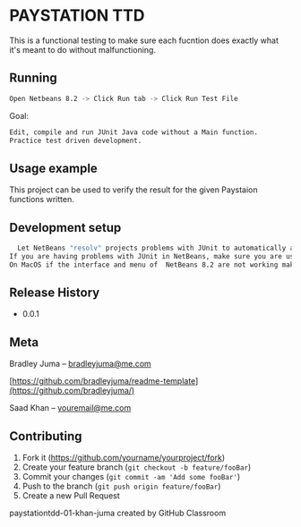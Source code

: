
# PAYSTATION TTD
> 


This is a functional testing to make sure each fucntion does exactly what it's meant to do without malfunctioning.

## Running
```sh
Open Netbeans 8.2 -> Click Run tab -> Click Run Test File
```
Goal:
```sh
Edit, compile and run JUnit Java code without a Main function.
Practice test driven development.

```
## Usage example

This project can be used to verify the result for the given Paystaion functions written.

## Development setup


```sh
  Let NetBeans "resolv" projects problems with JUnit to automatically add hamcrest binary to the project.
If you are having problems with JUnit in NetBeans, make sure you are using NetBeans 8.2 and not NetBeans 8.0.2. 
On MacOS if the interface and menu of  NetBeans 8.2 are not working make sure you are not using a version of Java more recent than: https://www.oracle.com/technetwork/java/javase/downloads/jdk8-downloads-2133151.html
```

## Release History

* 0.0.1


## Meta

Bradley Juma –  bradleyjuma@me.com

[https://github.com/bradleyjuma/readme-template](https://github.com/bradleyjuma/)

Saad Khan –  youremail@me.com


## Contributing

1. Fork it (<https://github.com/yourname/yourproject/fork>)
2. Create your feature branch (`git checkout -b feature/fooBar`)
3. Commit your changes (`git commit -am 'Add some fooBar'`)
4. Push to the branch (`git push origin feature/fooBar`)
5. Create a new Pull Request


paystationtdd-01-khan-juma created by GitHub Classroom
